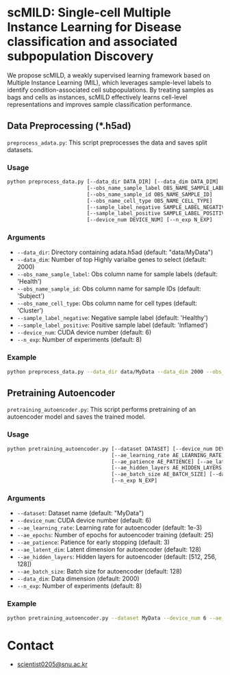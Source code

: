 # scMILD: Single-cell Multiple Instance Learning for Disease classification and associated subpopulation Discovery

We propose scMILD, a weakly supervised learning framework based on Multiple Instance Learning (MIL), which leverages sample-level labels to identify condition-associated cell subpopulations. By treating samples as bags and cells as instances, scMILD effectively learns cell-level representations and improves sample classification performance.

## Data Preprocessing (*.h5ad)

`preprocess_adata.py`: This script preprocesses the data and saves split datasets.

### Usage
```bash
python preprocess_data.py [--data_dir DATA_DIR] [--data_dim DATA_DIM] 
                          [--obs_name_sample_label OBS_NAME_SAMPLE_LABEL]
                          [--obs_name_sample_id OBS_NAME_SAMPLE_ID] 
                          [--obs_name_cell_type OBS_NAME_CELL_TYPE]
                          [--sample_label_negative SAMPLE_LABEL_NEGATIVE]
                          [--sample_label_positive SAMPLE_LABEL_POSITIVE]
                          [--device_num DEVICE_NUM] [--n_exp N_EXP]
```

### Arguments
- `--data_dir`: Directory containing adata.h5ad (default: "data/MyData")
- `--data_dim`: Number of top Highly varialbe genes to select (default: 2000)
- `--obs_name_sample_label`: Obs column name for sample labels (default: 'Health')
- `--obs_name_sample_id`: Obs column name for sample IDs (default: 'Subject')
- `--obs_name_cell_type`: Obs column name for cell types (default: 'Cluster')
- `--sample_label_negative`: Negative sample label (default: 'Healthy')
- `--sample_label_positive`: Positive sample label (default: 'Inflamed')
- `--device_num`: CUDA device number (default: 6)
- `--n_exp`: Number of experiments (default: 8)

### Example
```bash
python preprocess_data.py --data_dir data/MyData --data_dim 2000 --obs_name_sample_label Health --obs_name_sample_id Subject --obs_name_cell_type Cluster --sample_label_negative Healthy --sample_label_positive Inflamed --device_num 6 --n_exp 8
```

## Pretraining Autoencoder
`pretraining_autoencoder.py`: This script performs pretraining of an autoencoder model and saves the trained model.

### Usage
```bash
python pretraining_autoencoder.py [--dataset DATASET] [--device_num DEVICE_NUM]
                                  [--ae_learning_rate AE_LEARNING_RATE] [--ae_epochs AE_EPOCHS]
                                  [--ae_patience AE_PATIENCE] [--ae_latent_dim AE_LATENT_DIM]
                                  [--ae_hidden_layers AE_HIDDEN_LAYERS [AE_HIDDEN_LAYERS ...]]
                                  [--ae_batch_size AE_BATCH_SIZE] [--data_dim DATA_DIM]
                                  [--n_exp N_EXP]
```

### Arguments
- `--dataset`: Dataset name (default: "MyData")
- `--device_num`: CUDA device number (default: 6)
- `--ae_learning_rate`: Learning rate for autoencoder (default: 1e-3)
- `--ae_epochs`: Number of epochs for autoencoder training (default: 25)
- `--ae_patience`: Patience for early stopping (default: 3)
- `--ae_latent_dim`: Latent dimension for autoencoder (default: 128)
- `--ae_hidden_layers`: Hidden layers for autoencoder (default: [512, 256, 128])
- `--ae_batch_size`: Batch size for autoencoder (default: 128)
- `--data_dim`: Data dimension (default: 2000)
- `--n_exp`: Number of experiments (default: 8)

### Example
```bash
python pretraining_autoencoder.py --dataset MyData --device_num 6 --ae_learning_rate 1e-3 --ae_epochs 25 --ae_patience 3 --ae_latent_dim 128 --ae_hidden_layers 512 256 128 --ae_batch_size 128 --data_dim 2000 --n_exp 8
```



# Contact
- scientist0205@snu.ac.kr

